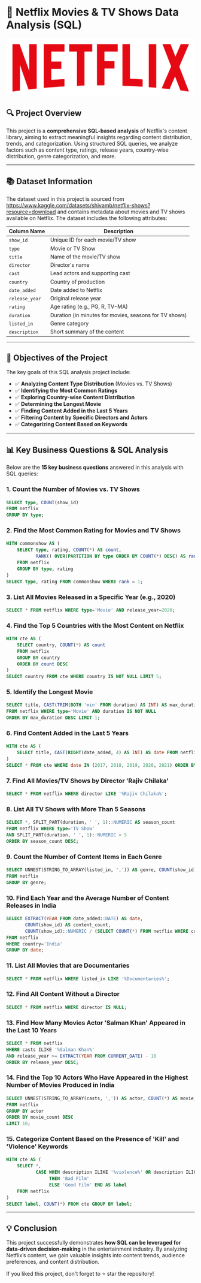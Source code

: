 # 🌟 Netflix Movies & TV Shows Data Analysis (SQL)  
![netflix logo](https://github.com/DataTushar/netflix_sql_analysis/blob/main/logo.png)

## 🔍 Project Overview  
This project is a **comprehensive SQL-based analysis** of Netflix's content library, aiming to extract meaningful insights regarding content distribution, trends, and categorization. Using structured SQL queries, we analyze factors such as content type, ratings, release years, country-wise distribution, genre categorization, and more.  

---
## 📚 Dataset Information  
The dataset used in this project is sourced from https://www.kaggle.com/datasets/shivamb/netflix-shows?resource=download and contains metadata about movies and TV shows available on Netflix. The dataset includes the following attributes:

| Column Name  | Description |
|-------------|------------|
| `show_id`    | Unique ID for each movie/TV show |
| `type`       | Movie or TV Show |
| `title`      | Name of the movie/TV show |
| `director`   | Director's name |
| `cast`       | Lead actors and supporting cast |
| `country`    | Country of production |
| `date_added` | Date added to Netflix |
| `release_year` | Original release year |
| `rating`     | Age rating (e.g., PG, R, TV-MA) |
| `duration`   | Duration (in minutes for movies, seasons for TV shows) |
| `listed_in`  | Genre category |
| `description` | Short summary of the content |

---
## 💪 Objectives of the Project  
The key goals of this SQL analysis project include:

- ✅ **Analyzing Content Type Distribution** (Movies vs. TV Shows)
- ✅ **Identifying the Most Common Ratings**
- ✅ **Exploring Country-wise Content Distribution**
- ✅ **Determining the Longest Movie**
- ✅ **Finding Content Added in the Last 5 Years**
- ✅ **Filtering Content by Specific Directors and Actors**
- ✅ **Categorizing Content Based on Keywords**

---
## 📊 Key Business Questions & SQL Analysis  
Below are the **15 key business questions** answered in this analysis with SQL queries:

### 1. Count the Number of Movies vs. TV Shows  
```sql
SELECT type, COUNT(show_id)
FROM netflix 
GROUP BY type;
```

### 2. Find the Most Common Rating for Movies and TV Shows  
```sql
WITH commonshow AS (
    SELECT type, rating, COUNT(*) AS count,
           RANK() OVER(PARTITION BY type ORDER BY COUNT(*) DESC) AS rank
    FROM netflix 
    GROUP BY type, rating
)
SELECT type, rating FROM commonshow WHERE rank = 1;
```

### 3. List All Movies Released in a Specific Year (e.g., 2020)  
```sql
SELECT * FROM netflix WHERE type='Movie' AND release_year=2020;
```

### 4. Find the Top 5 Countries with the Most Content on Netflix  
```sql
WITH cte AS (
    SELECT country, COUNT(*) AS count
    FROM netflix
    GROUP BY country
    ORDER BY count DESC
)
SELECT country FROM cte WHERE country IS NOT NULL LIMIT 5;
```

### 5. Identify the Longest Movie  
```sql
SELECT title, CAST(TRIM(BOTH 'min' FROM duration) AS INT) AS max_duration
FROM netflix WHERE type='Movie' AND duration IS NOT NULL
ORDER BY max_duration DESC LIMIT 1;
```

### 6. Find Content Added in the Last 5 Years  
```sql
WITH cte AS (
    SELECT title, CAST(RIGHT(date_added, 4) AS INT) AS date FROM netflix
)
SELECT * FROM cte WHERE date IN (2017, 2018, 2019, 2020, 2021) ORDER BY date;
```

### 7. Find All Movies/TV Shows by Director 'Rajiv Chilaka'  
```sql
SELECT * FROM netflix WHERE director LIKE '%Rajiv Chilaka%';
```

### 8. List All TV Shows with More Than 5 Seasons  
```sql
SELECT *, SPLIT_PART(duration, ' ', 1)::NUMERIC AS season_count
FROM netflix WHERE type='TV Show'
AND SPLIT_PART(duration, ' ', 1)::NUMERIC > 5
ORDER BY season_count DESC;
```

### 9. Count the Number of Content Items in Each Genre  
```sql
SELECT UNNEST(STRING_TO_ARRAY(listed_in, ',')) AS genre, COUNT(show_id)
FROM netflix
GROUP BY genre;
```

### 10. Find Each Year and the Average Number of Content Releases in India  
```sql
SELECT EXTRACT(YEAR FROM date_added::DATE) AS date,
       COUNT(show_id) AS content_count,
       COUNT(show_id)::NUMERIC / (SELECT COUNT(*) FROM netflix WHERE country='India')::NUMERIC AS average
FROM netflix
WHERE country='India'
GROUP BY date;
```

### 11. List All Movies that are Documentaries  
```sql
SELECT * FROM netflix WHERE listed_in LIKE '%Documentaries%';
```

### 12. Find All Content Without a Director  
```sql
SELECT * FROM netflix WHERE director IS NULL;
```

### 13. Find How Many Movies Actor 'Salman Khan' Appeared in the Last 10 Years  
```sql
SELECT * FROM netflix
WHERE casts ILIKE '%Salman Khan%'
AND release_year >= EXTRACT(YEAR FROM CURRENT_DATE) - 10
ORDER BY release_year DESC;
```

### 14. Find the Top 10 Actors Who Have Appeared in the Highest Number of Movies Produced in India  
```sql
SELECT UNNEST(STRING_TO_ARRAY(casts, ',')) AS actor, COUNT(*) AS movie_count
FROM netflix
GROUP BY actor
ORDER BY movie_count DESC
LIMIT 10;
```

### 15. Categorize Content Based on the Presence of 'Kill' and 'Violence' Keywords  
```sql
WITH cte AS (
    SELECT *,
           CASE WHEN description ILIKE '%violence%' OR description ILIKE '%kill%'
                THEN 'Bad Film'
                ELSE 'Good Film' END AS label
    FROM netflix
)
SELECT label, COUNT(*) FROM cte GROUP BY label;
```

---
## 💡 Conclusion  
This project successfully demonstrates **how SQL can be leveraged for data-driven decision-making** in the entertainment industry. By analyzing Netflix’s content, we gain valuable insights into content trends, audience preferences, and content distribution. 

If you liked this project, don't forget to ⭐ star the repository!

